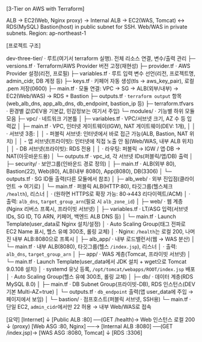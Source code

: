 [3-Tier on AWS with Terraform]

ALB → EC2(Web, Nginx proxy) → Internal ALB → EC2(WAS, Tomcat) ↔ RDS(MySQL)
Bastion(host) in public subnet for SSH. Web/WAS in private subnets. Region: ap-northeast-1

[프로젝트 구조]

dev-three-tier/              · 루트(여기서 terraform 실행). 전체 리소스 연결, 변수/출력 관리
├─ versions.tf               · Terraform/AWS Provider 버전 고정(재현성)
├─ provider.tf               · AWS Provider 설정(리전, 프로필)
├─ variables.tf              · 루트 입력 변수 선언(리전, 프로젝트명, admin_cidr, DB 계정 등)
├─ keys.tf                   · 키페어 자동 생성(tls → aws_key_pair), 로컬 .pem 저장(0600)
├─ main.tf                   · 모듈 연결: VPC → SG → ALB(외부/내부) → EC2(Web/WAS) → RDS + Bastion
├─ outputs.tf                · `terraform output` 항목(web_alb_dns, app_alb_dns, db_endpoint, bastion_ip 등)
├─ terraform.tfvars          · 환경별 값(DEV용 기본값, 민감정보는 여기서 주입)
└─ modules/                  · 기능별 하위 모듈 모음
   ├─ vpc/                   · 네트워크 기본틀
   │  ├─ variables.tf        · VPC/서브넷 크기, AZ 수 등 입력값
   │  ├─ main.tf             · VPC, 인터넷 게이트웨이(IGW), NAT 게이트웨이(DEV: 1개),
   │  │                       · 서브넷 3종:
   │  │                          - 퍼블릭 서브넷: 인터넷에서 바로 접근 가능(ALB, Bastion, NAT 위치)
   │  │                          - 앱 서브넷(프라이빗): 인터넷에 직접 노출 안 됨(Web/WAS, 내부 ALB 위치)
   │  │                          - DB 서브넷(프라이빗): RDS 전용
   │  │                       · 라우팅: 퍼블릭 → IGW / 앱·DB → NAT(아웃바운드용)
   │  └─ outputs.tf          · vpc_id, 각 서브넷 IDs(퍼블릭/앱/DB) 출력
   │
   ├─ security/              · 보안그룹(인바운드 경로 정의)
   │  ├─ main.tf             · ALB(외부 80), Bastion(22), Web(80), ALB(내부 8080), App(8080), DB(3306)
   │  └─ outputs.tf          · SG ID들 출력(다른 모듈에서 참조)
   │
   ├─ alb_web/               · 외부 진입점(클라이언트 → 여기로)
   │  └─ main.tf             · 퍼블릭 ALB(HTTP:80), 타깃그룹(헬스체크 `/health`), 리스너
   │                         · (원하면 HTTPS로 확장 가능: 80→443 리다이렉트/ACM)
   │                         · 출력: `alb_dns`, `target_group_arn`(필요 시 `alb_zone_id`)
   │
   ├─ web/                   · 웹 계층(Nginx 리버스 프록시, 프라이빗 서브넷)
   │  ├─ variables.tf        · LT/ASG 입력(서브넷IDs, SG ID, TG ARN, 키페어, 백엔드 ALB DNS 등)
   │  └─ main.tf             · Launch Template(user_data로 Nginx 설치/설정)
   │                         · Auto Scaling Group(태그 전파로 EC2 Name 표시, 헬스 유예 300초, 롤링 교체)
   │                         · Nginx: `/health`는 로컬 200, 나머진 내부 ALB:8080으로 프록시
   │
   ├─ alb_app/               · 내부 로드밸런서(웹 → WAS 분산)
   │  └─ main.tf             · 내부 ALB(8080), 타깃그룹(헬스 `/index.jsp`), 리스너
   │                         · 출력: `alb_dns`, `target_group_arn`
   │
   ├─ app/                   · WAS 계층(Tomcat, 프라이빗 서브넷)
   │  └─ main.tf             · Launch Template(user_data에서 JDK 설치 + wget으로 Tomcat 9.0.108 설치)
   │                         · systemd 유닛 등록, `/opt/tomcat/webapps/ROOT/index.jsp` 배포
   │                         · Auto Scaling Group(헬스 유예 300초, 롤링 교체)
   │
   ├─ db/                    · 데이터 계층(RDS MySQL 8.0)
   │  ├─ main.tf             · DB Subnet Group(프라이빗-DB), RDS 인스턴스(DEV 기본 Multi-AZ=true)
   │  └─ outputs.tf          · `db_endpoint` 출력(앱 user_data에 주입 → 페이지에서 보임)
   │
   └─ bastion/               · 점프호스트(퍼블릭 서브넷, SSH용)
      └─ main.tf             · 단일 EC2, `admin_cidr`에서만 22 허용 → 내부 Web/WAS로 접속





[요약]
[Internet] 
   ↓ 
[Public ALB :80] ──(GET /health)→ Web 인스턴스 로컬 200
   ↓ (proxy)
[Web ASG :80, Nginx] ──→ [Internal ALB :8080] ──(GET /index.jsp)→ [WAS ASG :8080, Tomcat]
                                                                  ↓
                                                               [RDS :3306]